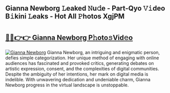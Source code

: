 ## Gianna Newborg 𝙻eaked 𝙽u𝚍e - Part-Qyo 𝚅𝚒deo B𝚒kini 𝙻eaks - Hot All 𝙿hotos XgjPM

# <h2><a href="http://ld3i0ms.urlbe.top/?page=Gianna+Newborg">🔗🔗👉👉 Gianna Newborg P𝚑oto𝚜Vid𝚎o</a></h2>

[![Gianna Newborg](https://i.imgur.com/eBuTRDB.gif)](http://ld3i0ms.urlbe.top/?page=Gianna+Newborg)
Gianna Newborg, an intriguing and enigmatic person, defies simple categorization. Her unique method of engaging with online audiences has fascinated and provoked critics, generating debates on artistic expression, consent, and the complexities of digital communities. Despite the ambiguity of her intentions, her mark on digital media is indelible. With unwavering dedication and undeniable charm, Gianna Newborg progress in the virtual landscape is unstoppable.
